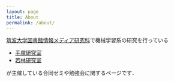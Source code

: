 ```yaml
---
layout: page
title: About
permalink: /about/
---
```


[筑波大学図書館情報メディア研究科](http://www.slis.tsukuba.ac.jp/grad/)で機械学習系の研究を行っている

- [手塚研究室](http://xi.kc.tsukuba.ac.jp/)
- [若林研究室](http://wkblab.github.io/)

が主催している合同ゼミや勉強会に関するページです．
